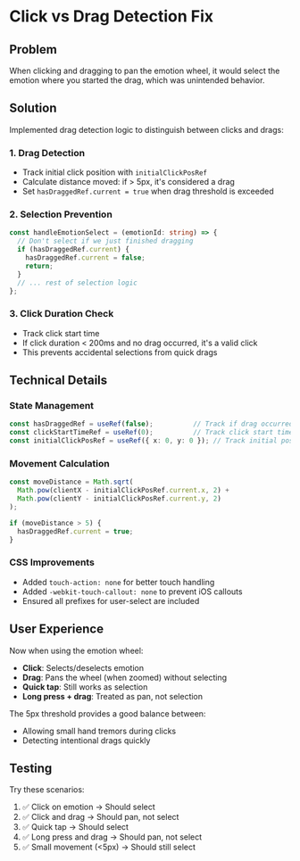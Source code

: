 # Click vs Drag Detection Fix

## Problem
When clicking and dragging to pan the emotion wheel, it would select the emotion where you started the drag, which was unintended behavior.

## Solution
Implemented drag detection logic to distinguish between clicks and drags:

### 1. **Drag Detection**
- Track initial click position with `initialClickPosRef`
- Calculate distance moved: if > 5px, it's considered a drag
- Set `hasDraggedRef.current = true` when drag threshold is exceeded

### 2. **Selection Prevention**
```typescript
const handleEmotionSelect = (emotionId: string) => {
  // Don't select if we just finished dragging
  if (hasDraggedRef.current) {
    hasDraggedRef.current = false;
    return;
  }
  // ... rest of selection logic
};
```

### 3. **Click Duration Check**
- Track click start time
- If click duration < 200ms and no drag occurred, it's a valid click
- This prevents accidental selections from quick drags

## Technical Details

### State Management
```typescript
const hasDraggedRef = useRef(false);          // Track if drag occurred
const clickStartTimeRef = useRef(0);          // Track click start time
const initialClickPosRef = useRef({ x: 0, y: 0 }); // Track initial position
```

### Movement Calculation
```typescript
const moveDistance = Math.sqrt(
  Math.pow(clientX - initialClickPosRef.current.x, 2) + 
  Math.pow(clientY - initialClickPosRef.current.y, 2)
);

if (moveDistance > 5) {
  hasDraggedRef.current = true;
}
```

### CSS Improvements
- Added `touch-action: none` for better touch handling
- Added `-webkit-touch-callout: none` to prevent iOS callouts
- Ensured all prefixes for user-select are included

## User Experience

Now when using the emotion wheel:
- **Click**: Selects/deselects emotion
- **Drag**: Pans the wheel (when zoomed) without selecting
- **Quick tap**: Still works as selection
- **Long press + drag**: Treated as pan, not selection

The 5px threshold provides a good balance between:
- Allowing small hand tremors during clicks
- Detecting intentional drags quickly

## Testing

Try these scenarios:
1. ✅ Click on emotion → Should select
2. ✅ Click and drag → Should pan, not select
3. ✅ Quick tap → Should select
4. ✅ Long press and drag → Should pan, not select
5. ✅ Small movement (<5px) → Should still select
